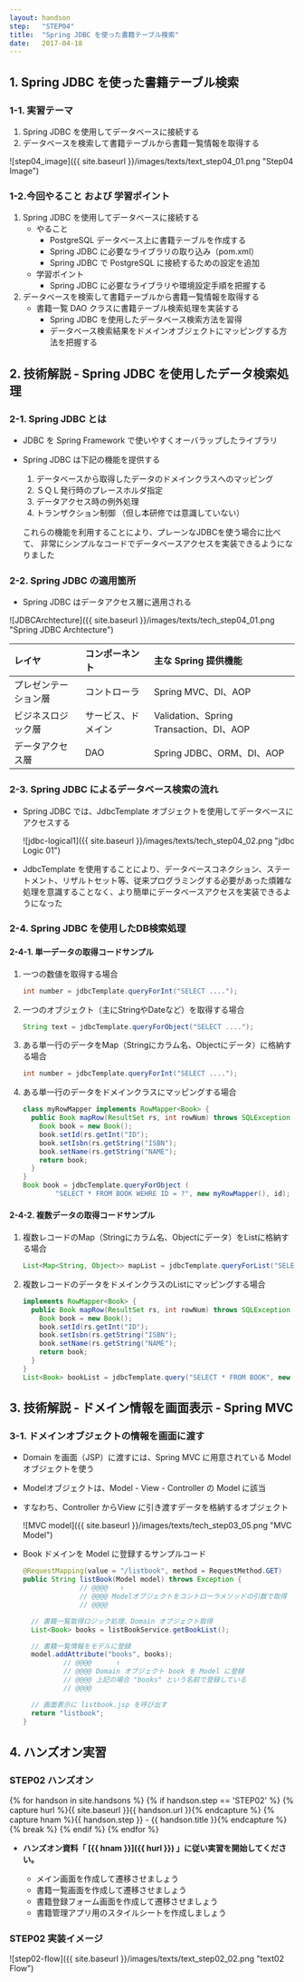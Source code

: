 ```yaml
---
layout: handson
step:   "STEP04"
title:  "Spring JDBC を使った書籍テーブル検索"
date:   2017-04-18
---
```


<h2 class="handson">1. Spring JDBC を使った書籍テーブル検索</h2>

### 1-1. 実習テーマ

1. Spring JDBC を使用してデータベースに接続する
2. データベースを検索して書籍テーブルから書籍一覧情報を取得する

![step04_image]({{ site.baseurl }}/images/texts/text_step04_01.png "Step04 Image")

### 1-2.今回やること および 学習ポイント

1. Spring JDBC を使用してデータベースに接続する
    - やること
        - PostgreSQL データベース上に書籍テーブルを作成する
        - Spring JDBC に必要なライブラリの取り込み（pom.xml）
        - Spring JDBC で PostgreSQL に接続するための設定を追加
    - 学習ポイント
        - Spring JDBC に必要なライブラリや環境設定手順を把握する
2. データベースを検索して書籍テーブルから書籍一覧情報を取得する
    - 書籍一覧 DAO クラスに書籍テーブル検索処理を実装する
        - Spring JDBC を使用したデータベース検索方法を習得
        - データベース検索結果をドメインオブジェクトにマッピングする方法を把握する

<h2 class="handson">2. 技術解説 - Spring JDBC を使用したデータ検索処理</h2>

### 2-1. Spring JDBC とは

- JDBC を Spring Framework で使いやすくオーバラップしたライブラリ
- Spring JDBC は下記の機能を提供する
    1. データベースから取得したデータのドメインクラスへのマッピング
    2. ＳＱＬ発行時のプレースホルダ指定
    3. データアクセス時の例外処理
    4. トランザクション制御 （但し本研修では意識していない）

  これらの機能を利用することにより、プレーンなJDBCを使う場合に比べて、
  非常にシンプルなコードでデータベースアクセスを実装できるようになりました

### 2-2. Spring JDBC の適用箇所

- Spring JDBC はデータアクセス層に適用される

![JDBCArchtecture]({{ site.baseurl }}/images/texts/tech_step04_01.png "Spring JDBC Archtecture")

| レイヤ | コンポーネント | 主な Spring 提供機能 |
|:--|:--|:--|
| プレゼンテーション層 | コントローラ | Spring MVC、DI、AOP |
| ビジネスロジック層 | サービス、ドメイン | Validation、Spring Transaction、DI、AOP |
| データアクセス層 | DAO | Spring JDBC、ORM、DI、AOP |

### 2-3. Spring JDBC によるデータベース検索の流れ

- Spring JDBC では、JdbcTemplate オブジェクトを使用してデータベースにアクセスする

    ![jdbc-logical1]({{ site.baseurl }}/images/texts/tech_step04_02.png "jdbc Logic 01")

- JdbcTemplate を使用することにより、データベースコネクション、ステートメント、リザルトセット等、従来プログラミングする必要があった煩雑な処理を意識することなく、より簡単にデータベースアクセスを実装できるようになった

### 2-4. Spring JDBC を使用したDB検索処理

#### 2-4-1. 単一データの取得コードサンプル

1. 一つの数値を取得する場合

    ```java
    int number = jdbcTemplate.queryForInt("SELECT ....");
    ```

 2. 一つのオブジェクト（主にStringやDateなど）を取得する場合

    ```java
    String text = jdbcTemplate.queryForObject("SELECT ....");
    ```

3. ある単一行のデータをMap（Stringにカラム名、Objectにデータ）に格納する場合

    ```java
    int number = jdbcTemplate.queryForInt("SELECT ....");
    ```

 4. ある単一行のデータをドメインクラスにマッピングする場合

    ```java
    class myRowMapper implements RowMapper<Book> {
      public Book mapRow(ResultSet rs, int rowNum) throws SQLException {
        Book book = new Book();
        book.setId(rs.getInt("ID");
        book.setIsbn(rs.getString("ISBN");
        book.setName(rs.getString("NAME");
        return book;
      }
    }
    Book book = jdbcTemplate.queryForObject (
            "SELECT * FROM BOOK WEHRE ID = ?", new myRowMapper(), id);
    ```

#### 2-4-2. 複数データの取得コードサンプル

1. 複数レコードのMap（Stringにカラム名、Objectにデータ）をListに格納する場合

    ```java
    List<Map<String, Object>> mapList = jdbcTemplate.queryForList("SELECT ...");
    ```

 2. 複数レコードのデータをドメインクラスのListにマッピングする場合

    ```java
    implements RowMapper<Book> {
      public Book mapRow(ResultSet rs, int rowNum) throws SQLException {
        Book book = new Book();
        book.setId(rs.getInt("ID");
        book.setIsbn(rs.getString("ISBN");
        book.setName(rs.getString("NAME");
        return book;
      }
    }
    List<Book> bookList = jdbcTemplate.query("SELECT * FROM BOOK", new myRowMapper());
    ```

<h2 class="handson">3. 技術解説 - ドメイン情報を画面表示 - Spring MVC</h2>

### 3-1. ドメインオブジェクトの情報を画面に渡す

- Domain を画面（JSP）に渡すには、Spring MVC に用意されている Model オブジェクトを使う
- Modelオブジェクトは、Model - View - Controller の Model に該当
- すなわち、Controller からView に引き渡すデータを格納するオブジェクト

    ![MVC model]({{ site.baseurl }}/images/texts/tech_step03_05.png "MVC Model")

- Book ドメインを Model に登録するサンプルコード

    ```java
    @RequestMapping(value = "/listbook", method = RequestMethod.GET)
    public String listBook(Model model) throws Exception {
                  // @@@@   ↑
                  // @@@@ Modelオブジェクトをコントローラメソッドの引数で取得
                  // @@@@

      // 書籍一覧取得ロジック処理、Domain オブジェクト取得
      List<Book> books = listBookService.getBookList();

      // 書籍一覧情報をモデルに登録
      model.addAttribute("books", books);
              // @@@@      ↑
              // @@@@ Domain オブジェクト book を Model に登録
              // @@@@ 上記の場合 "books" という名前で登録している
              // @@@@

      // 画面表示に listbook.jsp を呼び出す
      return "listbook";
    }
    ```


<h2 class="handson">4. ハンズオン実習</h2>

### STEP02 ハンズオン

{% for handson in site.handsons %}
  {% if handson.step == 'STEP02' %}
    {% capture hurl %}{{ site.baseurl }}{{ handson.url }}{% endcapture %}
    {% capture hnam %}{{ handson.step }} - {{ handson.title }}{% endcapture %}
    {% break %}
  {% endif %}
{% endfor %}

- **ハンズオン資料「 [{{ hnam }}]({{ hurl }}) 」に従い実習を開始してください。**

    - メイン画面を作成して遷移させましょう
    - 書籍一覧画面を作成して遷移させましょう
    - 書籍登録フォーム画面を作成して遷移させましょう
    - 書籍管理アプリ用のスタイルシートを作成しましょう

### STEP02 実装イメージ

![step02-flow]({{ site.baseurl }}/images/texts/text_step02_02.png "text02 Flow")
